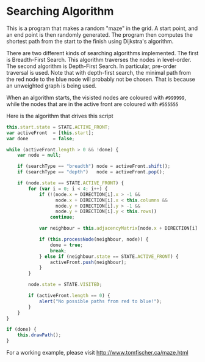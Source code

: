 Searching Algorithm
===============

 This is a program that makes a random "maze" in the grid. A start point, and an end point is 
 then randomly generated. The program then computes the shortest path from the start to the finish 
 using Dijkstra's algorithm.

There are two different kinds of searching algorithms implemented. The first is Breadth-First 
Search. This algorithm traverses the nodes in level-order. The second algorithm is Depth-First 
Search. In particular, pre-order traversal is used. Note that with depth-first search, the minimal 
path from the red node to the blue node will probably not be chosen. That is because an unweighted 
graph is being used.

When an algorithm starts, the visisted nodes are coloured with ```#999999```, while the nodes that are in 
the active front are coloured with ```#555555```

Here is the algorithm that drives this script

```javascript
this.start.state = STATE.ACTIVE_FRONT;
var activeFront  = [this.start];
var done         = false;

while (activeFront.length > 0 && !done) {
    var node = null;

    if (searchType == "breadth") node = activeFront.shift();
    if (searchType == "depth")   node = activeFront.pop();

    if (node.state == STATE.ACTIVE_FRONT) {
        for (var i = 0; i < 4; i++) {
            if (!(node.x + DIRECTION[i].x > -1 && 
                  node.x + DIRECTION[i].x < this.columns && 
                  node.y + DIRECTION[i].y > -1 && 
                  node.y + DIRECTION[i].y < this.rows))
                continue;

            var neighbour = this.adjacencyMatrix[node.x + DIRECTION[i].x][node.y + DIRECTION[i].y];

            if (this.processNode(neighbour, node)) {
                done = true;
                break;
            } else if (neighbour.state == STATE.ACTIVE_FRONT) {
                activeFront.push(neighbour);
            }
        }

        node.state = STATE.VISITED;

        if (activeFront.length == 0) {
            alert("No possible paths from red to blue!");
        }
    }
}

if (done) {
    this.drawPath();
}
```

For a working example, please visit http://www.tomfischer.ca/maze.html
